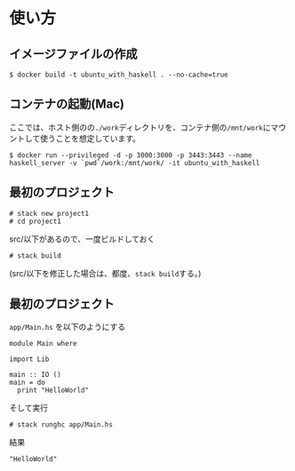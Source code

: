 # 使い方


## イメージファイルの作成

```
$ docker build -t ubuntu_with_haskell . --no-cache=true
```

## コンテナの起動(Mac)

ここでは、ホスト側のの`./work`ディレクトリを、コンテナ側の`/mnt/work`にマウントして使うことを想定しています。

```
$ docker run --privileged -d -p 3000:3000 -p 3443:3443 --name haskell_server -v `pwd`/work:/mnt/work/ -it ubuntu_with_haskell
```


## 最初のプロジェクト

```
# stack new project1
# cd project1
```

src/以下があるので、一度ビルドしておく

```
# stack build
```

(src/以下を修正した場合は、都度、`stack build`する。)


## 最初のプロジェクト

`app/Main.hs` を以下のようにする

```
module Main where

import Lib

main :: IO ()
main = do
  print "HelloWorld"
```

そして実行

```
# stack runghc app/Main.hs
```

結果

```
"HelloWorld"
```

